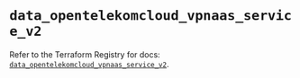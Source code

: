 # `data_opentelekomcloud_vpnaas_service_v2`

Refer to the Terraform Registry for docs: [`data_opentelekomcloud_vpnaas_service_v2`](https://registry.terraform.io/providers/opentelekomcloud/opentelekomcloud/1.36.1/docs/data-sources/vpnaas_service_v2).
